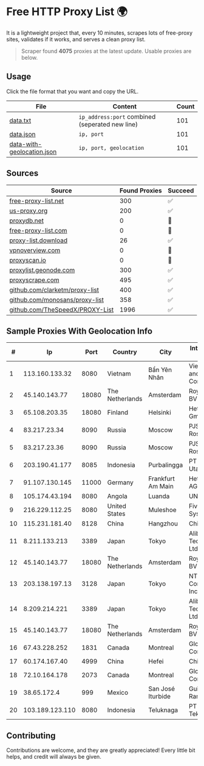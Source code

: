 
# Free HTTP Proxy List 🌍

It is a lightweight project that, every 10 minutes, scrapes lots of free-proxy sites, validates if it works, and serves a clean proxy list.


> Scraper found **4075** proxies at the latest update. Usable proxies are below.

## Usage

Click the file format that you want and copy the URL.


|File|Content|Count|
|----|-------|-----|
|[data.txt](https://raw.githubusercontent.com/themiralay/Proxy-List-World/master/data.txt)|`ip_address:port` combined (seperated new line)|101|
|[data.json](https://raw.githubusercontent.com/themiralay/Proxy-List-World/master/data.json)|`ip, port`|101|
|[data-with-geolocation.json](https://raw.githubusercontent.com/themiralay/Proxy-List-World/master/data-with-geolocation.json)|`ip, port, geolocation`|101|

## Sources

|Source|Found Proxies|Succeed|
|------|-------------|-------|
|[free-proxy-list.net](https://free-proxy-list.net)|300|✅|
|[us-proxy.org](https://www.us-proxy.org)|200|✅|
|[proxydb.net](http://proxydb.net)|0|🚫|
|[free-proxy-list.com](https://free-proxy-list.com/?page=&port=&type%5B%5D=http&type%5B%5D=https&up_time=0&search=Search)|0|🚫|
|[proxy-list.download](https://www.proxy-list.download/HTTP)|26|✅|
|[vpnoverview.com](https://vpnoverview.com/privacy/anonymous-browsing/free-proxy-servers)|0|🚫|
|[proxyscan.io](https://www.proxyscan.io)|0|🚫|
|[proxylist.geonode.com](https://proxylist.geonode.com/api/proxy-list?limit=300&page=1&sort_by=lastChecked&sort_type=desc&protocols=http,https)|300|✅|
|[proxyscrape.com](https://api.proxyscrape.com/v2/?request=displayproxies&protocol=http&timeout=10000&country=all&ssl=all&anonymity=all)|495|✅|
|[github.com/clarketm/proxy-list](https://raw.githubusercontent.com/clarketm/proxy-list/master/proxy-list-raw.txt)|400|✅|
|[github.com/monosans/proxy-list](https://raw.githubusercontent.com/monosans/proxy-list/main/proxies/http.txt)|358|✅|
|[github.com/TheSpeedX/PROXY-List](https://raw.githubusercontent.com/TheSpeedX/PROXY-List/master/http.txt)|1996|✅|


## Sample Proxies With Geolocation Info

|#|Ip|Port|Country|City|Internet Service Provider|
|-|--|----|-------|----|-------------------------|
|1|113.160.133.32|8080|Vietnam|Bẩn Yên Nhân|VietNam Post and Telecom Corporation|
|2|45.140.143.77|18080|The Netherlands|Amsterdam|RoyaleHosting BV|
|3|65.108.203.35|18080|Finland|Helsinki|Hetzner Online GmbH|
|4|83.217.23.34|8090|Russia|Moscow|PJSC Rostelecom|
|5|83.217.23.36|8090|Russia|Moscow|PJSC Rostelecom|
|6|203.190.41.177|8085|Indonesia|Purbalingga|PT Jaring Lintas Utara|
|7|91.107.130.145|11000|Germany|Frankfurt Am Main|Hetzner Online AG|
|8|105.174.43.194|8080|Angola|Luanda|UNITEL SA|
|9|216.229.112.25|8080|United States|Muleshoe|Five Area Systems, LLC|
|10|115.231.181.40|8128|China|Hangzhou|China Telecom|
|11|8.211.133.213|3389|Japan|Tokyo|Alibaba (US) Technology Co., Ltd.|
|12|45.140.143.77|18080|The Netherlands|Amsterdam|RoyaleHosting BV|
|13|203.138.197.13|3128|Japan|Tokyo|NTT PC Communications, Inc.|
|14|8.209.214.221|3389|Japan|Tokyo|Alibaba (US) Technology Co., Ltd.|
|15|45.140.143.77|18080|The Netherlands|Amsterdam|RoyaleHosting BV|
|16|67.43.228.252|1831|Canada|Montreal|GloboTech Communications|
|17|60.174.167.40|4999|China|Hefei|Chinanet|
|18|72.10.164.178|2073|Canada|Montreal|GloboTech Communications|
|19|38.65.172.4|999|Mexico|San José Iturbide|Guillermo Robles Ramirez|
|20|103.189.123.110|8080|Indonesia|Teluknaga|PT Ikhlas Cipta Teknologi|



## Contributing

Contributions are welcome, and they are greatly appreciated! Every
little bit helps, and credit will always be given.

